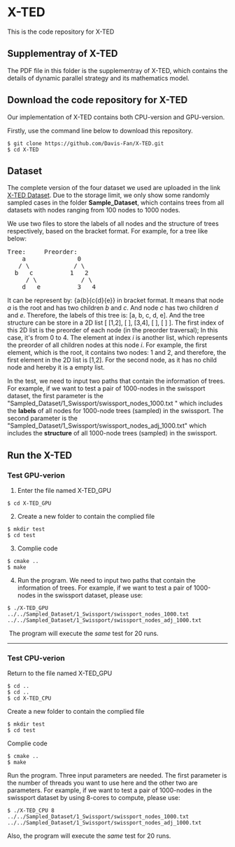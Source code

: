 # X-TED

This is the code repository for X-TED



## Supplementray of X-TED

The PDF file in this folder is the supplementray of X-TED, which contains the details of dynamic parallel strategy and its mathematics model.




## Download the code repository for X-TED

Our implementation of X-TED contains both CPU-version and GPU-version.

Firstly, use the command line below to download this repository.

```
$ git clone https://github.com/Davis-Fan/X-TED.git
$ cd X-TED
```


## Dataset

The complete version of the four dataset we used are uploaded in the link [X-TED Dataset](https://buckeyemailosu-my.sharepoint.com/:f:/g/personal/fan_1090_buckeyemail_osu_edu/EhXIR-JzOopIpw6KDA42Pn0BR5Z80VRh4Z9cGspeY7b8Cw?e=6zVslY). Due to the storage limit, we only show some randomly sampled cases in the folder **Sample_Dataset**, which contains trees from all datasets with nodes ranging from 100 nodes to 1000 nodes.

We use two files to store the labels of all nodes and the structure of trees respectively, based on the bracket format. For example, for a tree like below:

<pre>
Tree:     Preorder:
    a              0
   / \            / \
  b   c          1   2
     / \            / \
    d   e          3   4
</pre>

It can be represent by: {a{b}{c{d}{e}} in bracket format. It means that node *a* is the root and has two children *b* and *c*. And node *c* has two children *d* and *e*. Therefore, the labels of this tree is: [a, b, c, d, e]. And the tree structure can be store in a 2D list [ [1,2], [ ], [3,4], [ ], [ ] ].  The first index of this 2D list is the preorder of each node (in the preorder traversal); In this case, it's from 0 to 4. The element at index *i* is another list, which represents the preorder of all children nodes at this node *i*. For example, the first element, which is the root, it contains two nodes: 1 and 2, and therefore, the first element in the 2D list is [1,2]. For the second node, as it has no child node and hereby it is a empty list. 

In the test, we need to input two paths that contain the information of trees. For example, if we want to test a pair of 1000-nodes in the swissport dataset, the first parameter is the "Sampled_Dataset/1_Swissport/swissport_nodes_1000.txt " which includes the **labels** of all nodes for 1000-node trees (sampled) in the swissport. The second parameter is the "Sampled_Dataset/1_Swissport/swissport_nodes_adj_1000.txt" which includes the **structure** of all 1000-node trees (sampled) in the swissport.



## Run the X-TED

### Test GPU-verion

1) Enter the file named X-TED_GPU

```
$ cd X-TED_GPU
```

2) Create a new folder to contain the complied file

```
$ mkdir test
$ cd test
```

3) Complie code

```
$ cmake ..
$ make
```

4. Run the program. We need to input two paths that contain the information of trees. For example, if we want to test a pair of 1000-nodes in the swissport dataset, please use:

```
$ ./X-TED_GPU ../../Sampled_Dataset/1_Swissport/swissport_nodes_1000.txt ../../Sampled_Dataset/1_Swissport/swissport_nodes_adj_1000.txt
```

​		The program will execute the *same* test for 20 runs.

----------------------

### Test CPU-verion

Return to the file named X-TED_GPU

```
$ cd ..
$ cd ..
$ cd X-TED_CPU
```

Create a new folder to contain the complied file

```
$ mkdir test
$ cd test
```

Complie code

```
$ cmake ..
$ make
```

Run the program. Three input parameters are needed. The first parameter is the number of threads you want to use here and the other two are parameters. For example, if we want to test a pair of 1000-nodes in the swissport dataset by using 8-cores to compute, please use:

```
$ ./X-TED_CPU 8 ../../Sampled_Dataset/1_Swissport/swissport_nodes_1000.txt ../../Sampled_Dataset/1_Swissport/swissport_nodes_adj_1000.txt
```

Also, the program will execute the *same* test for 20 runs.
